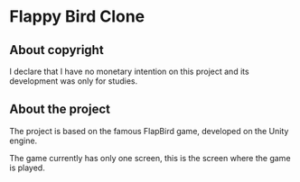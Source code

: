 # Flappy Bird Clone 

## About copyright

I declare that I have no monetary intention on this project and its development was only for studies.

## About the project

The project is based on the famous FlapBird game, developed on the Unity engine.

The game currently has only one screen, this is the screen where the game is played.

